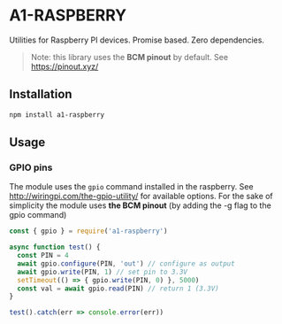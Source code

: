 # A1-RASPBERRY

Utilities for Raspberry PI devices. Promise based. Zero dependencies.

> Note: this library uses the **BCM pinout** by default. See https://pinout.xyz/

## Installation

```bash
npm install a1-raspberry
```

## Usage

### GPIO pins

The module uses the `gpio` command installed in the raspberry. See http://wiringpi.com/the-gpio-utility/ for available options. For the sake of simplicity the module uses **the BCM pinout** (by adding the -g flag to the gpio command)

```javascript
const { gpio } = require('a1-raspberry')

async function test() {
  const PIN = 4
  await gpio.configure(PIN, 'out') // configure as output
  await gpio.write(PIN, 1) // set pin to 3.3V
  setTimeout(() => { gpio.write(PIN, 0) }, 5000)
  const val = await gpio.read(PIN) // return 1 (3.3V)
}

test().catch(err => console.error(err))
```